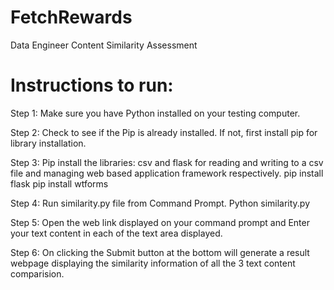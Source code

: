 # FetchRewards
Data Engineer Content Similarity Assessment

# Instructions to run:
Step 1: Make sure you have Python installed on your testing computer.

Step 2: Check to see if the Pip is already installed. If not, first install pip for library installation.

Step 3: Pip install the libraries: csv and flask for reading and writing to a csv file and managing web based application framework respectively.
pip install flask
pip install wtforms

Step 4: Run similarity.py file from Command Prompt.
Python similarity.py

Step 5: Open the web link displayed on your command prompt and Enter your text content in each of the text area displayed.

Step 6: On clicking the Submit button at the bottom will generate a result webpage displaying the similarity information of all the 3 text content comparision. 

